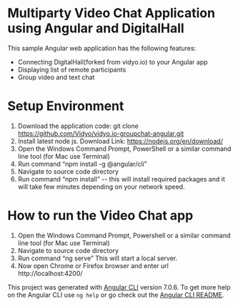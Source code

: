 #  Multiparty Video Chat Application using Angular and DigitalHall

This sample Angular web application has the following features:

* Connecting DigitalHall(forked from vidyo.io) to your Angular app
* Displaying list of remote participants
* Group video and text chat

# Setup Environment

1.	Download the application code: git clone https://github.com/Vidyo/vidyo.io-groupchat-angular.git
2.	Install latest node js.
Download Link: https://nodejs.org/en/download/
3.	Open the Windows Command Prompt, PowerShell or a similar command line tool (for Mac use Terminal)
4.	Run command 
“npm install -g @angular/cli”
5.	Navigate to source code directory 
6.	Run command 
“npm install” -- this will install required packages and it will take few minutes depending on your network speed.

# How to run the Video Chat app 
1.	Open the Windows Command Prompt, Powershell or a similar command line tool (for Mac use Terminal)
2.	Navigate to source code directory
3.	Run command 
“ng serve” 
This will start a local server.
4.	Now open Chrome or Firefox browser and enter url http://localhost:4200/







This project was generated with [Angular CLI](https://github.com/angular/angular-cli) version 7.0.6.
To get more help on the Angular CLI use `ng help` or go check out the [Angular CLI README](https://github.com/angular/angular-cli/blob/master/README.md).
